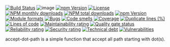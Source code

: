 [![Build Status](https://travis-ci.org/yeutech-lab/accept-dot-path.svg?branch=master)](https://travis-ci.org/yeutech-lab/accept-dot-path) ![image](https://img.shields.io/badge/version-$PACKAGE_VERSION-green.svg) [![npm Version](https://img.shields.io/npm/v/@yeutech-lab/accept-dot-path.svg?style=flat)](https://www.npmjs.com/package/@yeutech-lab/accept-dot-path) [![License](https://img.shields.io/npm/l/@yeutech-lab/accept-dot-path.svg?style=flat)](https://www.npmjs.com/package/@yeutech-lab/accept-dot-path) [![NPM monthly downloads](https://img.shields.io/npm/dm/@yeutech-lab/accept-dot-path.svg?style=flat)](https://npmjs.org/package/@yeutech-lab/accept-dot-path) [![NPM total downloads](https://img.shields.io/npm/dt/@yeutech-lab/accept-dot-path.svg?style=flat)](https://npmjs.org/package/@yeutech-lab/accept-dot-path) [![npm Version](https://img.shields.io/node/v/@yeutech-lab/accept-dot-path.svg?style=flat)](https://www.npmjs.com/package/@yeutech-lab/accept-dot-path) [![Module formats](https://img.shields.io/badge/module%20formats-umd%2C%20cjs%2C%20esm-green.svg?style=flat)](https://www.npmjs.com/package/@yeutech-lab/accept-dot-path)
[![Bugs](https://sonarcloud.io/api/project_badges/measure?project=com.github.yeutech-lab.accept-dot-path&metric=bugs)](https://sonarcloud.io/api/project_badges/measure?project=com.github.yeutech-lab.accept-dot-path&metric=bugs)
[![Code smells](https://sonarcloud.io/api/project_badges/measure?project=com.github.yeutech-lab.accept-dot-path&metric=code_smells)](https://sonarcloud.io/api/project_badges/measure?project=com.github.yeutech-lab.accept-dot-path&metric=code_smells)
[![Coverage](https://sonarcloud.io/api/project_badges/measure?project=com.github.yeutech-lab.accept-dot-path&metric=coverage)](https://sonarcloud.io/api/project_badges/measure?project=com.github.yeutech-lab.accept-dot-path&metric=coverage)
[![Duplicate lines (%)](https://sonarcloud.io/api/project_badges/measure?project=com.github.yeutech-lab.accept-dot-path&metric=duplicated_lines_density)](https://sonarcloud.io/api/project_badges/measure?project=com.github.yeutech-lab.accept-dot-path&metric=duplicated_lines_density)
[![Lines of code](https://sonarcloud.io/api/project_badges/measure?project=com.github.yeutech-lab.accept-dot-path&metric=ncloc)](https://sonarcloud.io/api/project_badges/measure?project=com.github.yeutech-lab.accept-dot-path&metric=ncloc)
[![Maintainability rating](https://sonarcloud.io/api/project_badges/measure?project=com.github.yeutech-lab.accept-dot-path&metric=sqale_rating)](https://sonarcloud.io/api/project_badges/measure?project=com.github.yeutech-lab.accept-dot-path&metric=sqale_rating)
[![Quality gate status](https://sonarcloud.io/api/project_badges/measure?project=com.github.yeutech-lab.accept-dot-path&metric=alert_status)](https://sonarcloud.io/api/project_badges/measure?project=com.github.yeutech-lab.accept-dot-path&metric=alert_status)
[![Reliability rating](https://sonarcloud.io/api/project_badges/measure?project=com.github.yeutech-lab.accept-dot-path&metric=reliability_rating)](https://sonarcloud.io/api/project_badges/measure?project=com.github.yeutech-lab.accept-dot-path&metric=reliability_rating)
[![Security rating](https://sonarcloud.io/api/project_badges/measure?project=com.github.yeutech-lab.accept-dot-path&metric=security_rating)](https://sonarcloud.io/api/project_badges/measure?project=com.github.yeutech-lab.accept-dot-path&metric=security_rating)
[![Technical debt](https://sonarcloud.io/api/project_badges/measure?project=com.github.yeutech-lab.accept-dot-path&metric=sqale_index)](https://sonarcloud.io/api/project_badges/measure?project=com.github.yeutech-lab.accept-dot-path&metric=sqale_index)
[![Vulnerabilities](https://sonarcloud.io/api/project_badges/measure?project=com.github.yeutech-lab.accept-dot-path&metric=vulnerabilities)](https://sonarcloud.io/api/project_badges/measure?project=com.github.yeutech-lab.accept-dot-path&metric=vulnerabilities)

accept-dot-path is a simple function that accept all path starting with dot(s).
